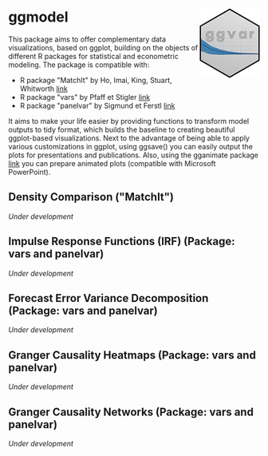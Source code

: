 # ggmodel <img src='ggvar.jpg' align="right" height="138.5" />

This package aims to offer complementary data visualizations, based on ggplot, building on the objects of different R packages for statistical and econometric modeling.
The package is compatible with:
* R package "MatchIt" by Ho, Imai, King, Stuart, Whitworth [link](https://cran.r-project.org/web/packages/MatchIt/MatchIt.pdf)
* R package "vars" by Pfaff et Stigler [link](https://cran.r-project.org/web/packages/vars/vars.pdf)
* R package "panelvar" by Sigmund et Ferstl [link](https://cran.r-project.org/web/packages/panelvar/panelvar.pdf)

It aims to make your life easier by providing functions to transform model outputs to tidy format, which builds the baseline to creating beautiful ggplot-based visualizations.
Next to the advantage of being able to apply various customizations in ggplot, using ggsave() you can easily output the plots for presentations and publications. Also, using the gganimate package [link](https://gganimate.com/) you can prepare animated plots (compatible with Microsoft PowerPoint).

## Density Comparison ("MatchIt")
*Under development*

## Impulse Response Functions (IRF) (Package: vars and panelvar)
*Under development*

## Forecast Error Variance Decomposition (Package: vars and panelvar)
*Under development*

## Granger Causality Heatmaps (Package: vars and panelvar)
*Under development*

## Granger Causality Networks (Package: vars and panelvar)
*Under development*
